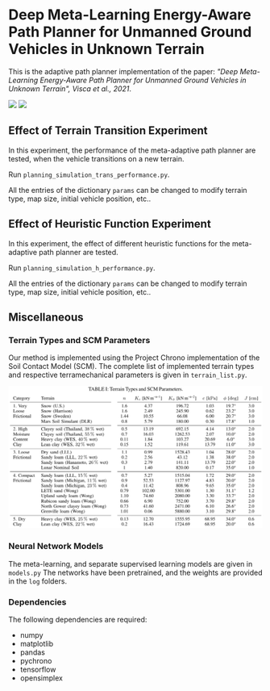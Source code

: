 # Deep Meta-Learning Energy-Aware Path Planner for Unmanned Ground Vehicles in Unknown Terrain
This is the adaptive path planner implementation of the paper: *"Deep Meta-Learning Energy-Aware Path Planner for Unmanned Ground Vehicles in Unknown Terrain", Visca et al., 2021*.

<img src="https://github.com/picchius94/META-UGV/blob/main/Images/transition.gif" width="300"> <img src="https://github.com/picchius94/META-UGV/blob/main/Images/transition2.gif" width="300">

## Effect of Terrain Transition Experiment
In this experiment, the performance of the meta-adaptive path planner are tested, when the vehicle transitions on a new terrain.

Run `planning_simulation_trans_performance.py`.

All the entries of the dictionary `params` can be changed to modify terrain type, map size, initial vehicle position, etc..

## Effect of Heuristic Function Experiment
In this experiment, the effect of different heuristic functions for the meta-adaptive path planner are tested.

Run `planning_simulation_h_performance.py`.

All the entries of the dictionary `params` can be changed to modify terrain type, map size, initial vehicle position, etc..

## Miscellaneous
### Terrain Types and SCM Parameters
Our method is implemented using the Project Chrono implementation of the Soil Contact Model (SCM). The complete list of implemented terrain types and respective terramechanical parameters is given in `terrain_list.py`.

<p align="center">
<img src="https://github.com/picchius94/META-UGV/blob/main/Images/table_scm_params.png" width="700">
</p>

### Neural Network Models
The meta-learning, and separate supervised learning models are given in `models.py`
The networks have been pretrained, and the weights are provided in the `log` folders.

### Dependencies
The following dependencies are required:
- numpy
- matplotlib
- pandas
- pychrono
- tensorflow
- opensimplex


